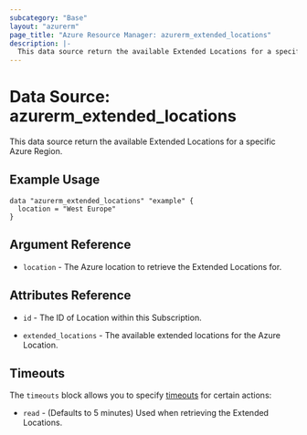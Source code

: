 ```yaml
---
subcategory: "Base"
layout: "azurerm"
page_title: "Azure Resource Manager: azurerm_extended_locations"
description: |-
  This data source return the available Extended Locations for a specific Azure Region.
---
```


# Data Source: azurerm_extended_locations

This data source return the available Extended Locations for a specific Azure Region.

## Example Usage

```hcl
data "azurerm_extended_locations" "example" {
  location = "West Europe"
}
```

## Argument Reference

* `location` - The Azure location to retrieve the Extended Locations for.

## Attributes Reference

* `id` - The ID of Location within this Subscription.

* `extended_locations` - The available extended locations for the Azure Location.

## Timeouts

The `timeouts` block allows you to specify [timeouts](https://developer.hashicorp.com/terraform/language/resources/configure#define-operation-timeouts) for certain actions:

* `read` - (Defaults to 5 minutes) Used when retrieving the Extended Locations.

